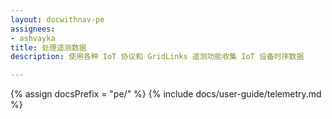 ```yaml
---
layout: docwithnav-pe
assignees:
- ashvayka
title: 处理遥测数据
description: 使用各种 IoT 协议和 GridLinks 遥测功能收集 IoT 设备时序数据

---
```


{% assign docsPrefix = "pe/" %}
{% include docs/user-guide/telemetry.md %}